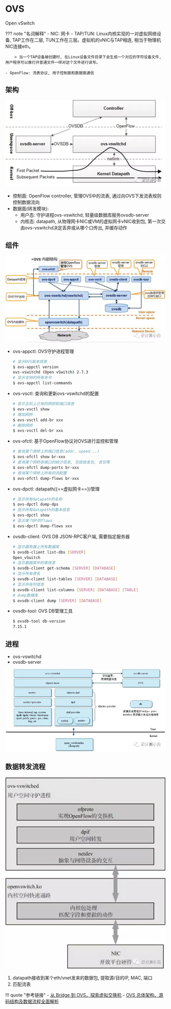 # OVS

Open vSwitch

??? note "名词解释"
    - NIC: 网卡
    - TAP/TUN: Linux内核实现的一对虚拟网络设备, TAP工作在二层, TUN工作在三层。虚拟机的vNIC与TAP相连, 相当于物理机NIC连接eth。

        > 当一个TAP设备被创建时, 在Linux设备文件目录下会生成一个对应的字符设备文件, 用户程序可以像打开普通文件一样对这个文件进行读写。

    - OpenFlow: 流表协议, 用于控制面和数据面通信

## 架构

![](assets/markdown-img-paste-20190830201849722.png)

- 控制面: OpenFlow controller, 管理OVS中的流表, 通过向OVS下发流表规则控制数据流向
- 数据面(转发模块):
    - 用户态: 守护进程ovs-vswitchd, 轻量级数据库服务ovsdb-server
    - 内核态: datapath, 从物理网卡NIC或VM的虚拟网卡vNIC收到包, 第一次交由ovs-vswitchd决定丢弃或从哪个口传出, 并缓存动作

## 组件

![](assets/markdown-img-paste-20190830201914743.png)

- ovs-appctl: OVS守护进程管理

    ```bash
    # 显示OVS版本信息
    $ ovs-appctl version
    ovs-vswitchd (Open vSwitch) 2.7.3
    # 显示支持的所有命令
    $ ovs-appctl list-commands
    ```

- ovs-vsctl: 查询和更新ovs-vswitchd的配置

    ```bash
    # 显示主机上已有的网桥和端口信息
    $ ovs-vsctl show
    # 增加网桥
    $ ovs-vsctl add-br xxx
    # 删除网桥
    $ ovs-vsctl del-br xxx
    ```

- ovs-ofctl: 基于OpenFlow协议对OVS进行监控和管理

    ```bash
    # 查询某个网桥上的端口信息(addr, speed...)
    $ ovs-ofctl show br-xxx
    # 查询某个网桥各端口的统计信息, 包括收发包, 丢包等
    $ ovs-ofctl dump-ports br-xxx
    # 查询某个网桥上所有的流配置
    $ ovs-ofctl dump-flows br-xxx
    ```

- ovs-dpctl: datapath({==虚拟网卡==})管理

    ```bash
    # 显示所有datapath的名称
    $ ovs-dpctl dump-dps
    # 显示所有datapath的基本信息
    $ ovs-dpctl show
    # 显示某个DP的flows
    $ ovs-dpctl dump-flows xxx
    ```

- ovsdb-client: OVS DB JSON-RPC客户端, 需要指定服务器

    ```bash
    # 显示服务器上所有数据库
    $ ovsdb-client list-dbs [SERVER]
    Open_vSwitch
    # 显示数据库中的表信息
    $ ovsdb-client get-schema [SERVER] [DATABASE]
    # 显示所有表名
    $ ovsdb-client list-tables [SERVER] [DATABASE]
    # 显示所有列信息
    $ ovsdb-client list-columns [SERVER] [DATABASE] [TABLE]
    # dump数据库
    $ ovsdb-client dump [SERVER] [DATABASE]
    ```

- ovsdb-tool: OVS DB管理工具

    ```bash
    $ ovsdb-tool db-version
    7.15.1
    ```

## 进程

- ovs-vswitchd
- ovsdb-server

![](assets/markdown-img-paste-20190830201937207.png)

## 数据转发流程

![](assets/markdown-img-paste-20190830201948286.png)

1. datapath接收到某个eth/vnet发来的数据包, 提取源/目的IP, MAC, 端口
1. 匹配流表


!!! quote "参考链接"
    - [从 Bridge 到 OVS，探索虚拟交换机](https://mp.weixin.qq.com/s/2KaHYOxyvZw1B6PhmjN_vw)
    - [OVS 总体架构、源码结构及数据流程全面解析](https://mp.weixin.qq.com/s/p-_ygYnOwSbFSx3fsD7iTQ)
